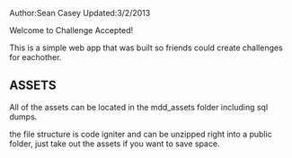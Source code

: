 Author:Sean Casey
Updated:3/2/2013

Welcome to Challenge Accepted!

This is a simple web app that was built so friends could create challenges for eachother.

ASSETS
------------------
All of the assets can be located in the mdd_assets folder including sql dumps.

the file structure is code igniter and can be unzipped right into a public folder, just take out the assets if you want to save space.